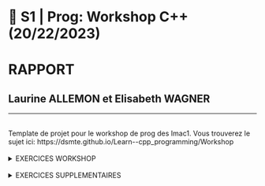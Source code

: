 # 🐣 S1 | Prog: Workshop C++ (20/22/2023)
# RAPPORT
## Laurine ALLEMON et Elisabeth WAGNER

---

</br>
Template de projet pour le workshop de prog des Imac1. Vous trouverez le sujet ici: https://dsmte.github.io/Learn--cpp_programming/Workshop

</br>
</br>
<details> <summary>EXERCICES WORKSHOP</summary>

<br/>


## EXERCICE 1  || Ne garder que le vert || ⭐

<details> <summary>RESULTATS</summary>

![logo](images/logo.png)
![ex1](output/ex1.png)
</details> 

<!-- redimensionner =150x -->
<details> <summary>COMMENTAIRES </summary>
Ce premier exercice n'était pas dur mais permettait de nous faire comprendre comment agir sur les couleurs rouge, vert, bleu d'un pixel indépendamment les unes des autres.
</details> 
</br>

---
## EXERCICE 2  || Échanger les canaux || ⭐

<details> <summary>RESULTATS</summary>

![logo_imac](./images/logo.png)
![logo_echange_canaux](./output/logo_ex2_echange_canaux-swap.png)
</br>
</details>

<details> <summary>COMMENTAIRES </summary>

__Elisabeth__

Pour réaliser cet exercice, j'ai choisi de créer une nouvelle variable afin de stocker une des deux couleurs à échanger pour que celle-ci ne soit pas modifiée lors du premier échange.

__Laurine__

Au départ, dans le but d'échanger les couleurs, j'ai fait l'erreur d'assigner le canal bleu au canal rouge puis le canal rouge au canal bleu. Mais je me suis rendue compte que cette methode écrasait le canal bleu. J'ai donc trouvé une autre facon de faire fonctionner le programme en utilisant la fonction swap.
</details>
</br>


---
## EXERCICE 3  || Noir & Blanc || ⭐

<details> <summary>RESULTATS</summary>
</br>

![logo](images/logo.png)
![ex3](output/ex3.png)
</details>

<details> <summary>COMMENTAIRES</summary>
</br>

__Elisabeth__
Je n'ai pas pensé immédiatemment à faire une moyenne des trois couleurs pour obtenir du gris mais une fois la formule trouvée, le code est simple à réaliser.
</br>


__Laurine__

J'ai eu du mal à trouver la formule permettant de transformer un pixel de couluer en nuance de gris. Mais une fois trouvé le code n'a pas été difficile à ecrire.
</details>
</br>

---
## EXERCICE 4  || Négatif || ⭐


<!-- [Remonter tout en haut](#🐣 s1 | prog: workshop)
###s1 -->

<details> <summary>RESULTATS</summary>
</br>

![logo](images/logo.png)
![ex4_negatif](output/logo_ex4_negatif.png)
</details>

<details> <summary>COMMENTAIRES</summary>
</br>

__Elisabeth__

Comme pour  l'exercice précédent, la difficulté est de trouver la formule (1-couleur concernée du pixel), mais le code en lui même est rapide et simple à réaliser.
</br>

__Laurine__
Je n'ai pas rencontré de probleme particulier pour cet exercice.
</details>

</br>


---
## EXERCICE 5  || Dégradé || ⭐

<details> <summary>RESULTATS</summary>
</br>

![ex5](output/ex5.png)
</br>
</details>
<details> <summary>COMMENTAIRES</summary>

Pour cet exercice, les couleurs rouge, vert et bleu de mon pixel sont les mêmes que celles du pixel précédent auquel j'ajoute 0.003. Ceci me permet d'obtenir un dégradé progressif du noir ver le blanc. Il faut bien penser à agir sur les trois couleurs pour obtenir du blanc et à réutiliser les valeurs du pixel précédent pour obtenir un dégradé progressif.  

</details>
</br>

---
## EXERCICE 6  || Miroir || ⭐⭐

<details> <summary>RESULTATS</summary>

![logo_imac](images/logo.png)
![logo_vert](./output/ex6.png)
</br>
</details>
<details> <summary>COMMENTAIRES</summary>
</br>

__Elisabeth__

</details>

---
## EXERCICE 7  || Image bruitée || ⭐⭐

<details> <summary>RESULTATS</summary>
</br>

![logo_imac](images/logo.png)
![logo_vert](./output/ex7.png)

</details>
<details> <summary>COMMENTAIRES</summary>

__Elisabeth__
</br>


__Laurine__


</details>
</br>


---
## EXERCICE 8  || Rotation de 90° || ⭐⭐


<details> <summary>RESULTATS</summary>
</br>

![logo_imac](images/logo.png)
![logo_vert](./output/ex8.png)
</details>

<details> <summary>COMMENTAIRES</summary>
</details>
</br>

---
## EXERCICE 9    || RGB split || ⭐⭐

<details> <summary>RESULTATS</summary>
</br>

![logo](images/logo.png)
![ex2](output/ex9.png)
</details>
<details> <summary>COMMENTAIRES</summary>

J'avais d'abord évité cet exercice pour faire les suivants car il me semblait compliqué. Cependant, l'ayant finalement fait après avoir fini les exercices de niveau 3 et commencé ceux de niveau 4, il m'a paru très simple et je n'ai pas rencontré de difficultés. 
Le seul piège à éviter me semble être l'utilisation de la même image.

</details>


---
## EXERCICE 10 || Luminosité || ⭐⭐
<details> <summary>RESULTATS</summary>
</br>

![logo_imac](images/photo.jpg)
</details>
<details> <summary>COMMENTAIRES</summary>


</details>

---
## EXERCICE 11  || Disque || ⭐⭐
<details> <summary>RESULTATS</summary>
</br>

![logo](images/logo_ex11_disque.png)
</details>
<details> <summary>COMMENTAIRES</summary>


</details>

---
## EXERCICE 12  || Cercle || ⭐
<details> <summary>RESULTATS</summary>
</br>

![logo](images/logo_ex12_cercle.png)
</details>
<details> <summary>COMMENTAIRES</summary>



</details>

---
## EXERCICE 13  || Rosace || ⭐⭐⭐
<details> <summary>RESULTATS</summary>
</br>

![logo](images/logo_ex13_rosace.png)
</details>
<details> <summary>COMMENTAIRES</summary>



</details>

---
## EXERCICE 14  || Mosaïque || ⭐⭐
<details> <summary>RESULTATS</summary>

![logo](images/logo.png)
![ex18](output/ex14.png)
</br>
</details>

<details> <summary>COMMENTAIRES</summary>

La difficulté de cette exercice est de trouver la formule du modulo, le reste est simple à réaliser.

</details>


---
## EXERCICE 15  || Mosaïque miroir || ⭐⭐⭐
<details> <summary>RESULTATS</summary>
</br>

![logo](images/logo.png)
</details>
<details> <summary>COMMENTAIRES</summary>


</details>
</br>

---
## EXERCICE 16  || Glitch || ⭐⭐⭐
<details> <summary>RESULTATS</summary>

![logo](images/logo.png)
![ex16_glitch](output/logo_ex_16_glitch_v5.png)
</br>
</details>
<details> <summary>COMMENTAIRES</summary>

La difficulté sur cet exercice etait d'utiliser deux images en reflechissant comment ces dernières étaient liés entre elle.
Le positionnement des parties du logo a prendre nous a aussi posé beaucoup de problèmes car au départ nous prenions toujours la meme partie du logo, le carrée noir en haut a gauche. (voir image ci dessous) 
</br>

![essai_effet_glitch_noir](output/logo_ex_16_glitch.png)
</br>
Dans cet exercice il fallait aussi faire tres attention à ne pas dépasser la taille de l'image d'origine. 
Ainsi qu'au dépassement de données. (en n'oubliant pas le "-1" lorsqu'on fait une boucle en fonction de la taille de l'image car on commence à 0)
</details>
</br>

---
## EXERCICE 17  || Fractale de Mandelbrot || ⭐⭐⭐

<details> <summary>RESULTATS</summary>

![logo](images/logo.png)
![ex17](output/ex18.png)
</br>
</details>
<details> <summary>COMMENTAIRES</summary>
Pour cette exercice, j'ai été beaucoup aidé car Colin m'a donné la formule de mon x_to_two et mon y_to_two pour passer de l'intervalle de la taille de mon image à l'intervalle [-2;2]. Cette formule m'a beaucoup facilité la réalisation du programme.
</details>
</br>

---
## EXERCICE 18  || Vortex || ⭐⭐⭐(⭐)

<details> <summary>RESULTATS</summary>

![logo](images/logo.png)
![ex18](output/ex18.png)
</br>
</details>

<details> <summary>COMMENTAIRES</summary>
La plus grosse difficulté pour moi fût de comprendre l'utilisation de la fonction rotated donnée. J'ai maintenant compris comment l'utiliser mais je ne comprends toujours pas bien son fonctionnement. De plus, je n'aurais sûrement pas pensé à utiliser la  distance sans les explications de Jules.
</details>
</br>

---
## EXERCICE 19  || Tramage || ⭐⭐⭐(⭐)

<details> <summary>RESULTATS</summary>

![logo](images/logo.png)
![essai_tramage_logo](output/ex19_tramage_logo.png)
</br>

![logo](images/photo.jpg)
![essai_tramage_photo](output/ex19_tramage_photo.jpg)

</br>
</details>
<details> <summary>COMMENTAIRES</summary>

Notre plus grande difficulté ici a été de comprendre la logique du tramage, entre les croix, les points et le blanc et le noir.
Pour cet exercice nous ne sommes pas parvenue au résultat attendu.
Cependant nous avaons réussi la notion de probabilité pour choisir la couleur que doit prendre le pixel (noir ou blanc) en fonction de la nuance de couleur de l'image d'origine. 
</details>
</br>

---
## EXERCICE 21  || Convolutions || ⭐⭐⭐⭐

<details> <summary>RESULTATS</summary>

![logo](images/logo.png)
![ex21](output/ex21.png)
</br>
</details>
<details> <summary>COMMENTAIRES</summary>

La difficulté de cette exercice est de gérer les cas particuliers dans les coins et sur les bords. Le programme ne s'occupe pas de ces pixels puisqu'il modifie la couleur des pixels à partir du (1,1) jusqu'au (299,344). De plus, le programme ne permet pas de modifier le karnel simplement, il faut ajouter des pixels àu tableau "trois_par_trois", puis à la fonction "color" ainsi que changer l'indice du pixel qu'elle modifie et return.
Nous avons rencontré des difficultés lors de cet exercice car nous nous obstinions à vouloir stocker les pixels résultants de notre fonction "color" dans un nouveau tableau au lieu de les appliquer directement à mon image. Ceci nous a fait perdre beaucoup de temps car cela empechait le programme de fonctionner en plus de le complexifier inutilement.
</details>

---
## EXERCICE 22  || Netteté, Contours, etc. || ⭐

<details> <summary>RESULTATS</summary>

![logo](images/logo.png)
![logo](output/logo_ex22_contour.png)
</br>
</details>
<details> <summary>COMMENTAIRES</summary>
Dans cet exercice, nous avons résussi à colorer les contours. Cependant nous trouvons les contours pas assez lisses à certains endroits
</details>
</br>

---
## EXERCICE 25  || Tri de pixels || ⭐⭐⭐⭐

<details> <summary>RESULTATS</summary>
</br>

![logo](images/logo.png)
![ex25](output/ex25.png)
</details>
</br>

<details> <summary>COMMENTAIRES</summary>
Contrairement à ce que nous nous étions imaginé, créer une fonction permettant de trier les pixels par luminosité n'a pas été le plus dur. Ici, la difficulté s'est trouvée dans le déplacement des nouveaux minis rectangle triés au bon endroit dans l'image. Bien que leur position soit random, elle ne l'est pas autant que pour le glitch car le nouveau minirectangle reste a proximité du minirectangle d'origine.
</details>
</br>


</details>

</br>
<details> <summary>EXERCICES SUPPLEMENTAIRES </summary>

## EXERCICE 1 || OMBRE || 

<details> <summary>RESULTATS</summary>
</br>

![logo](images/logo.png)
![effet_ombre_logo_imac](output/logo_effet_perso_ombre_imac.png)
</br>

![effet_ombre_logo_google](output/logo_effet_perso_ombre_google.png)
On remarque que les pixels sont assez dispersés
</br>

![effet_ombre_logo_amazon](output/logo_effet_perso_ombre_amazon.png)
Zoom : 
![zoom_effet_ombre_logo_amazon](images/zoom_effet_ombre_amazon.png)

Ici l'effet d'ombre que nous avons crée est assez léger car l'image d'origine est plus volumineuse (1600x1600), les pixels créant l'effet d'ombre sont donc très peu voyants. 
En revanche sur ce logo les pixels ne sont pas à des positions indésirables.
</details>
</br>

<details> <summary>COMMENTAIRES</summary>
Ce programme supplémentaire a pour but de créer une ombre sur n'importe quel logo afin de donner une impression de relief. 
En revanche l'effet fonctionne plus ou moins bien en fonction des logo.
Quelques fois, les pixels restent très voyants et certains vont même apparaitre à des endroits inaproriés du logo. Ne voyant pas d'où pourraient venir ces erreurs dans notre code, nous imaginons que le problème serait lié à la couleur des pixels du logo téléchargé en jpg. Les pixels ne seraient pas 100% blancs à cause de la compression.
</details>
</br>

## EXERCICE 2 || COULEUR PIXEL ALEATOIRE || 

<details> <summary>RESULTATS</summary>
</br>

![logo](images/logo.png)
![pixel_aleatoire_couleur](output/logo_effet_perso_imac_couleur.png)
</details>

</br>
<details> <summary>COMMENTAIRES</summary>
Ce programme supplémentaire ne nous a certes pas posé de difficultés mais nous avons voulu nous amuser à supprimer le logo de l'IMAC afin de le remplacer par des pixels colorés aléatoirement
</details>

</details>

